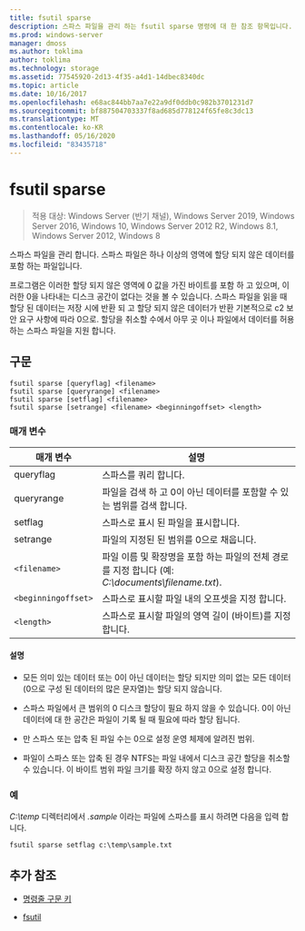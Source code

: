 ```yaml
---
title: fsutil sparse
description: 스파스 파일을 관리 하는 fsutil sparse 명령에 대 한 참조 항목입니다.
ms.prod: windows-server
manager: dmoss
ms.author: toklima
author: toklima
ms.technology: storage
ms.assetid: 77545920-2d13-4f35-a4d1-14dbec8340dc
ms.topic: article
ms.date: 10/16/2017
ms.openlocfilehash: e68ac844bb7aa7e22a9df0ddb0c982b3701231d7
ms.sourcegitcommit: bf887504703337f8ad685d778124f65fe8c3dc13
ms.translationtype: MT
ms.contentlocale: ko-KR
ms.lasthandoff: 05/16/2020
ms.locfileid: "83435718"
---
```

# <a name="fsutil-sparse"></a>fsutil sparse

> 적용 대상: Windows Server (반기 채널), Windows Server 2019, Windows Server 2016, Windows 10, Windows Server 2012 R2, Windows 8.1, Windows Server 2012, Windows 8

스파스 파일을 관리 합니다. 스파스 파일은 하나 이상의 영역에 할당 되지 않은 데이터를 포함 하는 파일입니다.

프로그램은 이러한 할당 되지 않은 영역에 0 값을 가진 바이트를 포함 하 고 있으며, 이러한 0을 나타내는 디스크 공간이 없다는 것을 볼 수 있습니다. 스파스 파일을 읽을 때 할당 된 데이터는 저장 시에 반환 되 고 할당 되지 않은 데이터가 반환 기본적으로 c2 보안 요구 사항에 따라 0으로. 할당을 취소할 수에서 아무 곳 이나 파일에서 데이터를 허용 하는 스파스 파일을 지원 합니다.

## <a name="syntax"></a>구문

```
fsutil sparse [queryflag] <filename>
fsutil sparse [queryrange] <filename>
fsutil sparse [setflag] <filename>
fsutil sparse [setrange] <filename> <beginningoffset> <length>
```

### <a name="parameters"></a>매개 변수

| 매개 변수 | 설명 |
| --------- | ----------- |
| queryflag | 스파스를 쿼리 합니다. |
| queryrange | 파일을 검색 하 고 0이 아닌 데이터를 포함할 수 있는 범위를 검색 합니다. |
| setflag | 스파스로 표시 된 파일을 표시합니다. |
| setrange | 파일의 지정된 된 범위를 0으로 채웁니다. |
| `<filename>` | 파일 이름 및 확장명을 포함 하는 파일의 전체 경로를 지정 합니다 (예: *C:\documents\filename.txt*). |
| `<beginningoffset>` | 스파스로 표시할 파일 내의 오프셋을 지정 합니다. |
| `<length>` | 스파스로 표시할 파일의 영역 길이 (바이트)를 지정 합니다. |

#### <a name="remarks"></a>설명

- 모든 의미 있는 데이터 또는 0이 아닌 데이터는 할당 되지만 의미 없는 모든 데이터 (0으로 구성 된 데이터의 많은 문자열)는 할당 되지 않습니다.

- 스파스 파일에서 큰 범위의 0 디스크 할당이 필요 하지 않을 수 있습니다. 0이 아닌 데이터에 대 한 공간은 파일이 기록 될 때 필요에 따라 할당 됩니다.

- 만 스파스 또는 압축 된 파일 수는 0으로 설정 운영 체제에 알려진 범위.

- 파일이 스파스 또는 압축 된 경우 NTFS는 파일 내에서 디스크 공간 할당을 취소할 수 있습니다. 이 바이트 범위 파일 크기를 확장 하지 않고 0으로 설정 합니다.

### <a name="examples"></a>예

*C:\temp* 디렉터리에서 *.sample* 이라는 파일에 스파스를 표시 하려면 다음을 입력 합니다.

```
fsutil sparse setflag c:\temp\sample.txt
```

## <a name="additional-references"></a>추가 참조

- [명령줄 구문 키](command-line-syntax-key.md)

- [fsutil](fsutil.md)
